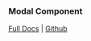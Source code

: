 ### Modal Component

[Full Docs](https://react.preview.pinpoint.com/?path=/docs/components-modal) | [Github](https://github.com/pinpt/react/tree/master/src/components/Modal)
